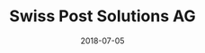 ﻿---
title:          "Swiss Post Solutions AG"
date:           "2018-07-05"
draft:          false
robotsExclude:  true
---
